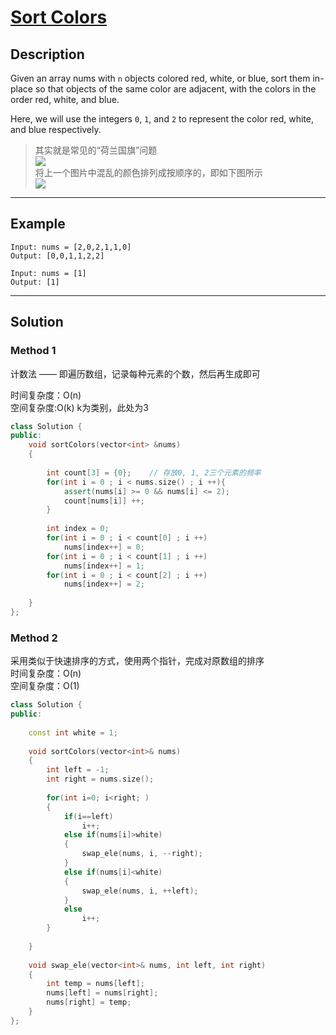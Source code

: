 # [Sort Colors](https://leetcode.com/problems/sort-colors/)

## Description

Given an array nums with `n` objects colored red, white, or blue, sort them in-place so that objects of the same color are adjacent, with the colors in the order red, white, and blue.

Here, we will use the integers `0`, `1`, and `2` to represent the color red, white, and blue respectively.

> 其实就是常见的“荷兰国旗”问题<br/>
> <img src="https://upload-images.jianshu.io/upload_images/7789414-8baf85cac6228621.png?imageMogr2/auto-orient/strip|imageView2/2"><br/>
> 将上一个图片中混乱的颜色排列成按顺序的，即如下图所示<br/>
> <img src="https://upload-images.jianshu.io/upload_images/7789414-d4e6e9fd3d45dfa7.png?imageMogr2/auto-orient/strip|imageView2/2/w/329">

---

## Example

```
Input: nums = [2,0,2,1,1,0]
Output: [0,0,1,1,2,2]
```

```
Input: nums = [1]
Output: [1]
```

---

## Solution
### Method 1
计数法 —— 即遍历数组，记录每种元素的个数，然后再生成即可

时间复杂度：O(n)<br/>
空间复杂度:O(k) k为类别，此处为3

```c++
class Solution {
public:
    void sortColors(vector<int> &nums)
    {
 
        int count[3] = {0};    // 存放0, 1, 2三个元素的频率
        for(int i = 0 ; i < nums.size() ; i ++){
            assert(nums[i] >= 0 && nums[i] <= 2);
            count[nums[i]] ++;
        }
 
        int index = 0;
        for(int i = 0 ; i < count[0] ; i ++)
            nums[index++] = 0;
        for(int i = 0 ; i < count[1] ; i ++)
            nums[index++] = 1;
        for(int i = 0 ; i < count[2] ; i ++)
            nums[index++] = 2;
 
    }
};
```

### Method 2
采用类似于快速排序的方式，使用两个指针，完成对原数组的排序<br/>
时间复杂度：O(n)<br/>
空间复杂度：O(1)<br/>

```c++
class Solution {
public:
    
    const int white = 1;
    
    void sortColors(vector<int>& nums) 
    {
        int left = -1;
        int right = nums.size();
        
        for(int i=0; i<right; )
        {
            if(i==left)
                i++;
            else if(nums[i]>white)
            {
                swap_ele(nums, i, --right);
            }
            else if(nums[i]<white)
            {
                swap_ele(nums, i, ++left);
            }
            else
                i++;
        }
        
    }
    
    void swap_ele(vector<int>& nums, int left, int right)
    {
        int temp = nums[left];
        nums[left] = nums[right];
        nums[right] = temp;
    }
};
```
